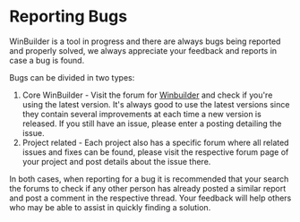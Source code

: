 # Reporting Bugs #

WinBuilder is a tool in progress and there are always bugs being reported and properly solved, we always appreciate your feedback and reports in case a bug is found.

Bugs can be divided in two types:
  1. Core WinBuilder - Visit the forum for [Winbuilder](http://reboot.pro/forum/22/) and check if you're using the latest version. It's always good to use the latest versions since they contain several improvements at each time a new version is released. If you still have an issue, please enter a posting detailing the issue.
  1. Project related - Each project also has a specific forum where all related issues and fixes can be found, please visit the respective forum page of your project and post details about the issue there.

In both cases, when reporting for a bug it is recommended that your search the forums to check if any other person has already posted a similar report and post a comment in the respective thread. Your feedback will help others who may be able to assist in quickly finding a solution.